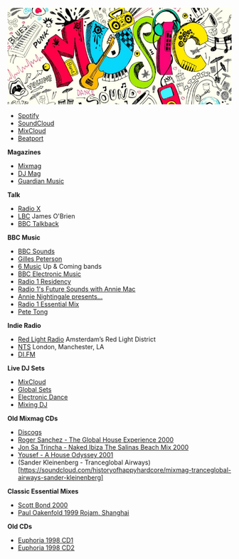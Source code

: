 ![music](/music.jpg)

- [Spotify](https://open.spotify.com/browse/featured)
- [SoundCloud](https://soundcloud.com/stream)
- [MixCloud](https://www.mixcloud.com/)
- [Beatport](https://www.beatport.com/)

**Magazines**
- [Mixmag](https://mixmag.net/)
- [DJ Mag](https://djmag.com/)
- [Guardian Music](https://www.theguardian.com/music)


**Talk**

- [Radio X](https://www.radiox.co.uk/)
- [LBC](https://www.lbc.co.uk/) James O'Brien
- [BBC Talkback](https://www.bbc.co.uk/programmes/b007cpt4)


**BBC Music**

- [BBC Sounds](https://www.bbc.co.uk/sounds)
- [Gilles Peterson](https://www.bbc.co.uk/programmes/b01fm4ss)
- [6 Music](https://www.bbc.co.uk/6music) Up & Coming bands
- [BBC Electronic Music](https://www.bbc.co.uk/sounds/categories/music-danceandelectronica?sort=popular)
- [Radio 1 Residency](https://www.bbc.co.uk/programmes/b01d76k4)
- [Radio 1's Future Sounds with Annie Mac](https://www.bbc.co.uk/programmes/m0005903)
- [Annie Nightingale presents...](https://www.bbc.co.uk/programmes/b006wkp7)
- [Radio 1 Essential Mix](https://www.bbc.co.uk/programmes/b006wkfp)
- [Pete Tong](https://www.bbc.co.uk/programmes/b006ww0v)


**Indie Radio**
- [Red Light Radio](http://redlightradio.net/) Amsterdam’s Red Light District
- [NTS](https://www.nts.live/) London, Manchester, LA
- [DI.FM](https://www.di.fm/)

**Live DJ Sets**
- [MixCloud](https://www.mixcloud.com/discover/live-dj-set/)
- [Global Sets](http://www.global-sets.com/)
- [Electronic Dance](https://electronic-dance.net/)
- [Mixing DJ](https://mixing.dj/livesets/livesets/)

**Old Mixmag CDs**
- [Discogs](https://www.discogs.com/label/268-Mixmag?sort=year&sort_order=)
- [Roger Sanchez - The Global House Experience 2000](https://www.youtube.com/watch?v=tQ6HKgodBnQ)
- [Jon Sa Trincha - Naked Ibiza The Salinas Beach Mix 2000](https://soundcloud.com/jon-sa-trinxa/jon-sa-trincha-naked-ibiza-the-salinas-beach-mix)
- [Yousef - A House Odyssey 2001](https://www.youtube.com/watch?v=kv5WpS7ge8k)
- (Sander Kleinenberg - Tranceglobal Airways)[https://soundcloud.com/historyofhappyhardcore/mixmag-tranceglobal-airways-sander-kleinenberg]

**Classic Essential Mixes**
- [Scott Bond 2000](https://soundcloud.com/sajfa/scott-bond-essential-mix-2000)
- [Paul Oakenfold 1999 Rojam, Shanghai](https://drive.google.com/open?id=0B3wlSC8LRwufMUpNZjl3SnBfUTA)

**Old CDs**
- [Euphoria 1998 CD1](https://www.youtube.com/watch?v=7Uxn9ESv9Rg)
- [Euphoria 1998 CD2](https://www.youtube.com/watch?v=ZIegcZPjqJE)
